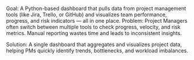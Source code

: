 Goal:
A Python-based dashboard that pulls data from project management tools (like Jira, Trello, or GitHub) and visualizes team performance, progress, and risk indicators — all in one place.
Problem:
Project Managers often switch between multiple tools to check progress, velocity, and risk metrics. Manual reporting wastes time and leads to inconsistent insights.

Solution:
A single dashboard that aggregates and visualizes project data, helping PMs quickly identify trends, bottlenecks, and workload imbalances.
